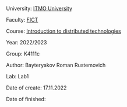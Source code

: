 University: [ITMO University](https://itmo.ru/ru/)

Faculty: [FICT](https://fict.itmo.ru)

Course: [Introduction to distributed technologies](https://github.com/itmo-ict-faculty/introduction-to-distributed-technologies)

Year: 2022/2023

Group: K4111с

Author: Bayteryakov Roman Rustemovich

Lab: Lab1

Date of create: 17.11.2022

Date of finished: 

